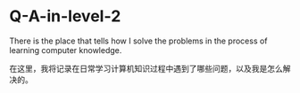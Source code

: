 # Q-A-in-level-2
There is the place that tells how I solve the problems  in the process of learning computer knowledge.

在这里，我将记录在日常学习计算机知识过程中遇到了哪些问题，以及我是怎么解决的。
